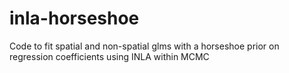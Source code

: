 # inla-horseshoe
Code to fit spatial and non-spatial glms with a horseshoe prior on regression coefficients using INLA within MCMC
